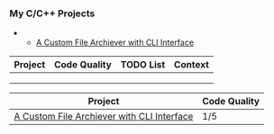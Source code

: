 
### My C/C++ Projects
 - - [A Custom File Archiever with CLI Interface](https://github.com/roman-4erkasov/algoritms-cpp/tree/master/prj01_huffman_file_compressing)

| Project | Code Quality  | TODO List  | Context  |
|---------|---------------|------------|----------|
|         |               |            |          |
|         |               |            |          |
|         |               |            |          |

<table>
    <thead>
        <tr>
            <th>Project</th>
            <th>Code Quality</th>
        </tr>
    </thead>
    <tbody>
        <tr>
            <td>
                <a href="https://github.com/roman-4erkasov/algoritms-cpp/tree/master/prj01_huffman_file_compressing">
                  A Custom File Archiever with CLI Interface
                </a>
             </td>
            <td>1/5</td>
        </tr>
    </tbody>
</table>
